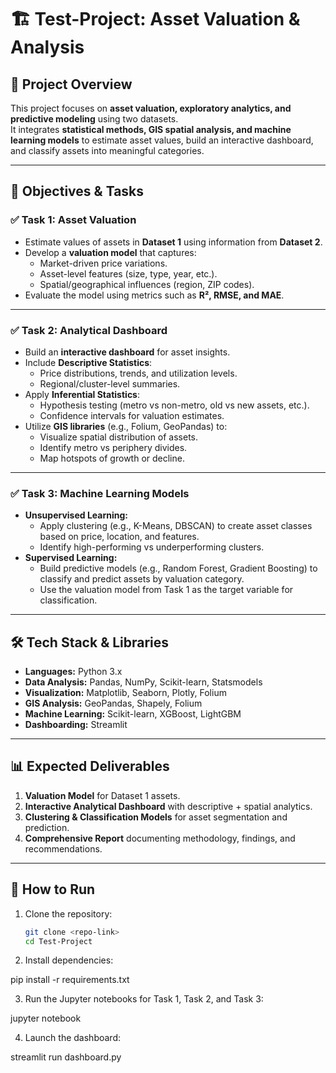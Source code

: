 # 🏗️ Test-Project: Asset Valuation & Analysis

## 📌 Project Overview
This project focuses on **asset valuation, exploratory analytics, and predictive modeling** using two datasets.  
It integrates **statistical methods, GIS spatial analysis, and machine learning models** to estimate asset values, build an interactive dashboard, and classify assets into meaningful categories.

---

## 🎯 Objectives & Tasks

### ✅ Task 1: Asset Valuation
- Estimate values of assets in **Dataset 1** using information from **Dataset 2**.
- Develop a **valuation model** that captures:
  - Market-driven price variations.
  - Asset-level features (size, type, year, etc.).
  - Spatial/geographical influences (region, ZIP codes).
- Evaluate the model using metrics such as **R², RMSE, and MAE**.

---

### ✅ Task 2: Analytical Dashboard
- Build an **interactive dashboard** for asset insights.
- Include **Descriptive Statistics**:
  - Price distributions, trends, and utilization levels.
  - Regional/cluster-level summaries.
- Apply **Inferential Statistics**:
  - Hypothesis testing (metro vs non-metro, old vs new assets, etc.).
  - Confidence intervals for valuation estimates.
- Utilize **GIS libraries** (e.g., Folium, GeoPandas) to:
  - Visualize spatial distribution of assets.
  - Identify metro vs periphery divides.
  - Map hotspots of growth or decline.

---

### ✅ Task 3: Machine Learning Models
- **Unsupervised Learning:**
  - Apply clustering (e.g., K-Means, DBSCAN) to create asset classes based on price, location, and features.
  - Identify high-performing vs underperforming clusters.
- **Supervised Learning:**
  - Build predictive models (e.g., Random Forest, Gradient Boosting) to classify and predict assets by valuation category.
  - Use the valuation model from Task 1 as the target variable for classification.

---

## 🛠️ Tech Stack & Libraries
- **Languages:** Python 3.x  
- **Data Analysis:** Pandas, NumPy, Scikit-learn, Statsmodels  
- **Visualization:** Matplotlib, Seaborn, Plotly, Folium  
- **GIS Analysis:** GeoPandas, Shapely, Folium  
- **Machine Learning:** Scikit-learn, XGBoost, LightGBM  
- **Dashboarding:** Streamlit  

---

## 📊 Expected Deliverables
1. **Valuation Model** for Dataset 1 assets.  
2. **Interactive Analytical Dashboard** with descriptive + spatial analytics.  
3. **Clustering & Classification Models** for asset segmentation and prediction.  
4. **Comprehensive Report** documenting methodology, findings, and recommendations.

---

## 🚀 How to Run
1. Clone the repository:
   ```bash
   git clone <repo-link>
   cd Test-Project

2. Install dependencies:

pip install -r requirements.txt


3. Run the Jupyter notebooks for Task 1, Task 2, and Task 3:

jupyter notebook


4. Launch the dashboard:

streamlit run dashboard.py
